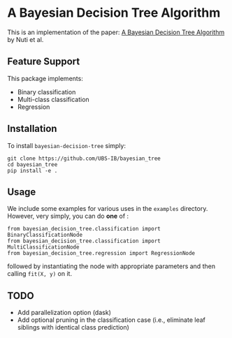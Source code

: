 # A Bayesian Decision Tree Algorithm
This is an implementation of the paper: [A Bayesian Decision Tree Algorithm](https://arxiv.org/abs/1901.03214) by Nuti et al.

## Feature Support

This package implements:
* Binary classification
* Multi-class classification
* Regression

## Installation

To install `bayesian-decision-tree` simply:
```
git clone https://github.com/UBS-IB/bayesian_tree
cd bayesian_tree
pip install -e .
```

## Usage

We include some examples for various uses in the `examples` directory. However, very simply, you can do __one__ of :

```
from bayesian_decision_tree.classification import BinaryClassificationNode
from bayesian_decision_tree.classification import MultiClassificationNode
from bayesian_decision_tree.regression import RegressionNode
```
followed by instantiating the node with appropriate parameters and then calling `fit(X, y)` on it.

## TODO
- Add parallelization option (dask)
- Add optional pruning in the classification case (i.e., eliminate leaf siblings with identical class prediction)
